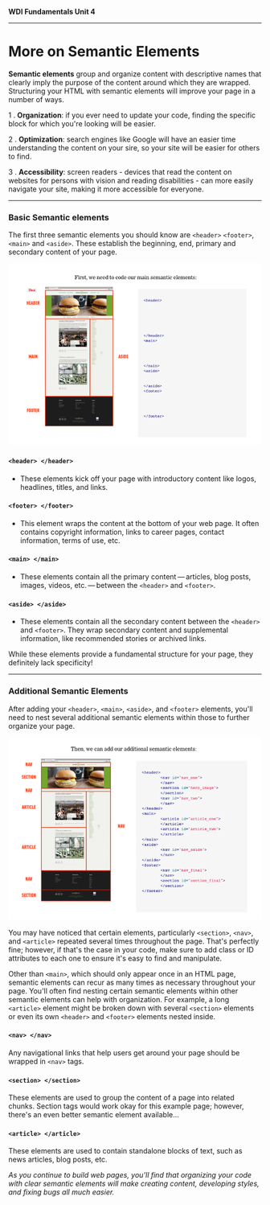 **WDI Fundamentals Unit 4**

---

# More on Semantic Elements

**Semantic elements** group and organize content with descriptive names that clearly imply the purpose of the content around which they are wrapped. Structuring your HTML with semantic elements will improve your page in a number of ways.

  1 . **Organization**: if you ever need to update your code, finding the specific block for which you're looking will be easier.

  2 . **Optimization**: search engines like Google will have an easier time understanding the content on your sire, so your site will be easier for others to find.

  3 . **Accessibility**: screen readers - devices that read the content on websites for persons with vision and reading disabilities - can more easily navigate your site, making it more accessible for everyone.

---
### Basic Semantic elements

The first three semantic elements you should know are `<header>` `<footer>`, `<main>` and `<aside>`. These establish the beginning, end, primary and secondary content of your page.

![](../assets/elkwebdesign/semantic2.png)

#### `<header> </header>`
  * These elements kick off your page with introductory content like logos, headlines, titles, and links.

#### `<footer> </footer>`
  * This element wraps the content at the bottom of your web page. It often contains copyright information, links to career pages, contact information, terms of use, etc.

#### `<main> </main>`
  * These elements contain all the primary content — articles, blog posts, images, videos, etc. — between the `<header>` and `<footer>`.

#### `<aside> </aside>`
  * These elements contain all the secondary content between the `<header>` and `<footer>`. They wrap secondary content and supplemental information, like recommended stories or archived links.

While these elements provide a fundamental structure for your page, they definitely lack specificity!

---

### Additional Semantic Elements

After adding your `<header>`, `<main>`, `<aside>`, and `<footer>` elements, you'll need to nest several additional semantic elements within those to further organize your page.

![](../assets/elkwebdesign/semantic.png)

You may have noticed that certain elements, particularly `<section>`, `<nav>`, and `<article>` repeated several times throughout the page. That's perfectly fine; however, if that's the case in your code, make sure to add class or ID attributes to each one to ensure it's easy to find and manipulate.

Other than `<main>`, which should only appear once in an HTML page, semantic elements can recur as many times as necessary throughout your page. You'll often find nesting certain semantic elements within other semantic elements can help with organization. For example, a long `<article>` element might be broken down with several `<section>` elements or even its own `<header>` and `<footer>` elements nested inside.

#### `<nav> </nav>`
Any navigational links that help users get around your page should be wrapped in `<nav>` tags.

#### `<section> </section>`
These elements are used to group the content of a page into related chunks. Section tags would work okay for this example page; however, there's an even better semantic element available...

#### `<article> </article>`
These elements are used to contain standalone blocks of text, such as news articles, blog posts, etc.

*As you continue to build web pages, you’ll find that organizing your code with clear semantic elements will make creating content, developing styles, and fixing bugs all much easier.*
